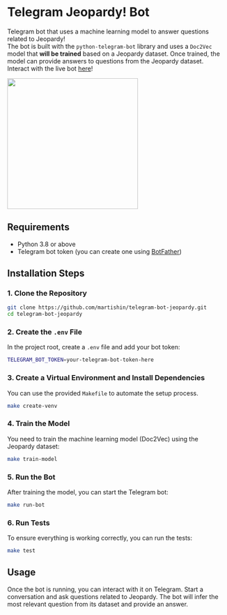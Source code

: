 # Telegram Jeopardy! Bot

Telegram bot that uses a machine learning model to answer questions related to Jeopardy!  
The bot is built with the `python-telegram-bot` library and uses a `Doc2Vec` model that **will be trained** based on a Jeopardy dataset. Once trained, the model can provide answers to questions from the Jeopardy dataset.  
Interact with the live bot [here](https://t.me/martishin_jeopardy_bot)!

<img src="https://i.imgur.com/BsNjAG3.png" width="300" />

## Requirements
- Python 3.8 or above
- Telegram bot token (you can create one using [BotFather](https://core.telegram.org/bots#botfather))

## Installation Steps

### 1. Clone the Repository
```bash
git clone https://github.com/martishin/telegram-bot-jeopardy.git
cd telegram-bot-jeopardy
```

### 2. Create the `.env` File
In the project root, create a `.env` file and add your bot token:
```bash
TELEGRAM_BOT_TOKEN=your-telegram-bot-token-here
```

### 3. Create a Virtual Environment and Install Dependencies
You can use the provided `Makefile` to automate the setup process.
```bash
make create-venv
```

### 4. Train the Model
You need to train the machine learning model (Doc2Vec) using the Jeopardy dataset:
```bash
make train-model
```

### 5. Run the Bot
After training the model, you can start the Telegram bot:
```bash
make run-bot
```

### 6. Run Tests
To ensure everything is working correctly, you can run the tests:
```bash
make test
```

## Usage
Once the bot is running, you can interact with it on Telegram. Start a conversation and ask questions related to Jeopardy. The bot will infer the most relevant question from its dataset and provide an answer.
